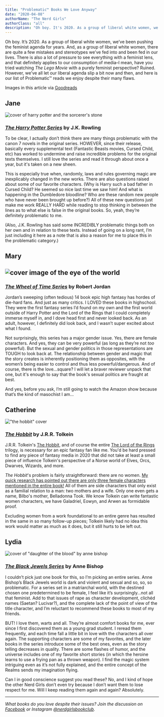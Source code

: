 ```yaml
---
title: "Problematic™ Books We Love Anyway"
date: "2020-04-08"
authorName: "The Nerd Girls"
authorClass: "all"
description: "Oh boy. It's 2020. As a group of liberal white women, we've been pushing the feminist agenda for years. And, as a group of liberal white women, there are quite a few mistakes and stereotypes we’ve fed into and been fed in our lives. There is also a lot of pressure to see everything with a feminist lens, and that definitely applies to our consumption of media–I mean, have you tried watching \"The Lego Movie\" with a purely feminist perspective? Ruined. However, we've all let our liberal agenda slip a bit now and then, and here is our list of Problematic™ reads we enjoy despite their many flaws."
---
```


Oh boy. It’s 2020. As a group of liberal white women, we’ve been pushing the feminist agenda for years. And, as a group of liberal white women, there are quite a few mistakes and stereotypes we’ve fed into and been fed in our lives. There is also a lot of pressure to see everything with a feminist lens, and that definitely applies to our consumption of media–I mean, have you tried watching *The Lego Movie* with a purely feminist perspective? Ruined. However, we’ve all let our liberal agenda slip a bit now and then, and here is our list of Problematic™ reads we enjoy despite their many flaws.

<p class="image-caption">Images in this article via <a href="https://www.goodreads.com/">Goodreads</a></p>

<h2 class="utl-color--jane">Jane</h2>

![cover of harry potter and the sorcerer's stone](harry-potter.jpg)

### <span class="utl-color--jane">[*The Harry Potter Series*](https://www.goodreads.com/book/show/3.Harry_Potter_and_the_Sorcerer_s_Stone) by J.K. Rowling</span>

To be clear, I actually don’t think there are many things problematic with the canon 7 novels in the original series. HOWEVER, since their release, basically every supplemental text (Fantastic Beasts movies, Cursed Child, etc) has worked to undermine and raise incredible problems for the original texts themselves. I still love the series and read it through about once a year, but it's taken on a new sheen.

This is especially true when, randomly, laws and rules governing magic are inexplicably changed in the new works. There are also questions raised about some of our favorite characters. (Why is Harry such a bad father in Cursed Child? He seemed so nice last time we saw him! And what is happening in the Dumbledore bloodline? Who are these random new people who have never been brought up before?) All of these new questions just make me work REALLY HARD while reading to stop thinking in between the lines as to what else is false in the original books. So, yeah, they’re definitely problematic to me. 

(Also, J.K. Rowling has said some INCREDIBLY problematic things both on her own and in relation to these texts. Instead of going on a long rant, I’m just including it here as a note that is also a reason for me to place this in the problematic category.)

<h2 class="utl-color--mary">Mary<h2>

![cover image of the eye of the world](wheel-of-time.jpg)

### <span class="utl-color--mary">[*The Wheel of Time Series*](https://www.goodreads.com/book/show/228665.The_Eye_of_the_World) by Robert Jordan</span>

Jordan’s sweeping (often tedious) 14 book epic high fantasy has hordes of die-hard fans. And just as many critics. I LOVED these books in highschool. They were the first fantasy series I’d found on my own and the first world outside of Harry Potter and the Lord of the Rings that I could completely immerse myself in, and I dove head first and never looked back. As an adult, however, I definitely did look back, and I wasn’t super excited about what I found.

Not surprisingly, this series has a major gender issue. Yes, there are female characters. And yes, they can be very powerful (as long as they’re not *too* powerful). But the sexual and gender politics in those representations are TOUGH to look back at. The relationship between gender and magic that the story creates is inherently positioning them as opposites, with the women’s being easier to control and thus less powerful/dangerous. And of course, there is the love...square? I will let a braver reviewer unpack that one, but it's enough to say that the book's sexual politics are fraught at best.

And yes, before you ask, I’m still going to watch the Amazon show because that’s the kind of masochist I am…

<h2 class="utl-color--catherine">Catherine</h2>

!["the hobbit" cover](the-hobbit.jpg)

### <span class="utl-color--catherine">[*The Hobbit*](https://www.goodreads.com/book/show/5907.The_Hobbit_or_There_and_Back_Again) by J.R.R. Tolkein</span>

J.R.R. Tolkein's [The Hobbit](https://www.goodreads.com/book/show/15329.The_Hobbit), and of course the entire [The Lord of the Rings](https://www.goodreads.com/book/show/33.The_Lord_of_the_Rings) trilogy, is necessary for an epic fantasy fan like me. You'd be hard pressed to find any piece of fantasy media in 2020 that did not take at least a small piece of influence Tolkein's perspective of a Norse world of Elves, Orcs, Dwarves, Wizards, and more. 

*The Hobbit*'s problem is fairly straightforward: there are no women. [My quick research has pointed out there are only three female characters mentioned in the entire book!](https://middle-earth.xenite.org/what-are-the-roles-of-women-in-tolkien/) All of them are side characters that only exist as a familial relation to a man: two mothers and a wife. Only one even gets a name, Bilbo's mother, Belladonna Took. We know Tolkein can write fantastic women characters, we have Galadriel, Eowyn, and Arwen as formidable proof.

Excluding women from a work foundational to an entire genre has resulted in the same in so many follow-up pieces; Tolkein likely had no idea this work would matter as much as it does, but it still hurts to be left out.

<h2 class="utl-color--lydia">Lydia</h2>

![cover of "daughter of the blood" by anne bishop](black-jewels.jpg)

### <span class="utl-color--lydia">[*The Black Jewels Series*](https://www.goodreads.com/book/show/47956.Daughter_of_the_Blood) by Anne Bishop</span>

I couldn’t pick just one book for this, so I’m picking an entire series. Anne Bishop’s Black Jewels world is dark and violent and sexual and so, so, so problematic. For a series set in a matriarchal world, with the destined chosen one predetermined to be female, I feel like it’s surprisingly…not all that feminist. Add to that issues of rape as character development, clichéd names (Saetan? Lucivar?), and the complete lack of the point of view of the title character, and I’m reluctant to recommend these books to most of my friends.

BUT! I love them, warts and all. They’re almost comfort books for me, ever since I first discovered them as a young grad student. I reread them frequently, and each time fall a little bit in love with the characters all over again. The supporting characters are some of my favorites, and the later books in the series introduce some of the best ones, even as the story telling decreases in quality. There are some flashes of humor, and the universe includes one of my favorite short stories (in which the heroine learns to use a frying pan as a thrown weapon). I find the magic system intriguing even as it’s not fully explained, and the entire concept of the Realms sends my imagination flying.

Can I in good conscience suggest you read these? No, and I kind of hope the other Nerd Girls don’t even try because I don’t want them to lose respect for me. Will I keep reading them again and again? Absolutely.

---

*What books do you love despite their issues? Join the discussion on [Facebook](https://www.facebook.com/groups/566114107531110/) or Instagram [@nerdgirlsbookclub](https://www.instagram.com/nerdgirlsbookclub/).*
